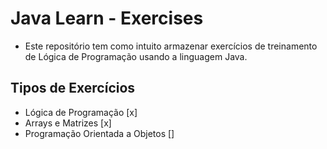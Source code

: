 # Java Learn - Exercises
- Este repositório tem como intuito armazenar exercícios de treinamento de Lógica de Programação usando a linguagem Java.

## Tipos de Exercícios
- Lógica de Programação [x]
- Arrays e Matrizes [x]
- Programação Orientada a Objetos []